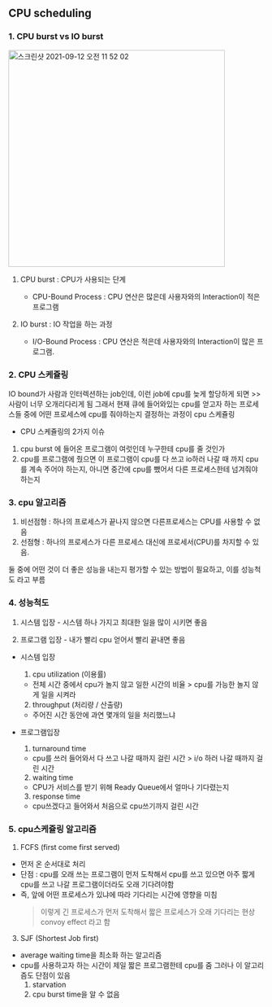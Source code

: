 ## CPU scheduling

### 1. CPU burst vs IO burst

<img width="426" alt="스크린샷 2021-09-12 오전 11 52 02" src="https://user-images.githubusercontent.com/66991236/132969848-335a6185-f7b2-43fe-ad26-64673454a068.png">


1) CPU burst 
   : CPU가 사용되는 단계
   * CPU-Bound Process
     : CPU 연산은 많은데 사용자와의 Interaction이 적은 프로그램
     
2) IO burst 
   : IO 작업을 하는 과정  
   * I/O-Bound Process
      : CPU 연산은 적은데 사용자와의 Interaction이 많은 프로그램.


### 2. CPU 스케쥴링
 IO bound가 사람과 인터렉션하는 job인데, 이런 job에 cpu를 늦게 할당하게 되면 >> 사람이 너무 오개리다리게 됨
 그래서 현재 큐에 들어와있는 cpu를 얻고자 하는 프로세스들 중에 어떤 프로세스에 cpu를 줘야하는지 결정하는 과정이 cpu 스케쥴링
 
 * CPU 스케쥴링의 2가지 이슈
 1) cpu burst 에 들어온 프로그램이 여럿인데 누구한테 cpu를 줄 것인가
 2) cpu를 프로그램에 줬으면 이 프로그램이 cpu를 다 쓰고 io하러 나갈 때 까지 cpu를 계속 주어야 하는지, 아니면 중간에 cpu를 뺐어서 다른 프로세스한테 넘겨줘야하는지
  
### 3. cpu 알고리즘
  1) 비선점형 : 하나의 프로세스가 끝나지 않으면 다른프로세스는 CPU를 사용할 수 없음
  2) 선점형 : 하나의 프로세스가 다른 프로세스 대신에 프로세서(CPU)를 차지할 수 있음.

둘 중에 어떤 것이 더 좋은 성능을 내는지 평가할 수 있는 방법이 필요하고, 이를 성능척도 라고 부름

### 4. 성능척도
  1) 시스템 입장
    - 시스템 하나 가지고 최대한 일을 많이 시키면 좋음
    
  2) 프로그램 입장 
    - 내가 빨리 cpu 얻어서 빨리 끝내면 좋음
    
  
  * 시스템 입장
    1) cpu utilization (이용률)
     - 전체 시간 중에서 cpu가 놀지 않고 일한 시간의 비율 > cpu를 가능한 놀지 않게 일을 시켜라 
    
    2) throughput (처리량 / 산출량)
     - 주어진 시간 동안에 과연 몇개의 일을 처리했느냐
     
  * 프로그램입장
    1) turnaround time
      - cpu를 쓰러 들어와서 다 쓰고 나갈 때까지 걸린 시간 > i/o 하러 나갈 때까지 걸린 시간
    
    2) waiting time
      - CPU가 서비스를 받기 위해 Ready Queue에서 얼마나 기다렸는지      

    3) response time
      - cpu쓰겠다고 들어와서 처음으로 cpu쓰기까지 걸린 시간 
      
### 5. cpu스케쥴링 알고리즘
 1) FCFS (first come first served)
   - 먼저 온 순서대로 처리
   - 단점 : cpu를 오래 쓰는 프로그램이 먼저 도착해서 cpu를 쓰고 있으면 아주 짧게 cpu를 쓰고 나갈 프로그램이더라도 오래 기다려야함
   - 즉, 앞에 어떤 프로세스가 있냐에 따라 기다리는 시간에 영향을 미침
      > 이렇게 긴 프로세스가 먼저 도착해서 짧은 프로세스가 오래 기다리는 현상
         convoy effect 라고 함
         
 3) SJF (Shortest Job first)
   - average waiting time을 최소화 하는 알고리즘
   - cpu를 사용하고자 하는 시간이 제일 짧은 프로그램한테 cpu를 줌
     그러나 이 알고리즘도 단점이 있음
     1. starvation 
     2. cpu burst time을 알 수 없음

